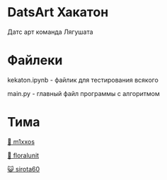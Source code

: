 # DatsArt Хакатон
Датс арт команда Лягушата

# Файлеки

kekaton.ipynb - файлик для тестирования всякого

main.py - главный файл программы с алгоритмом 

# Тима
[🐸 m1xxos](https://github.com/m1xxos)

[💐 floralunit](https://github.com/floralunit)

[😺 sirota60](https://github.com/sirota60)
